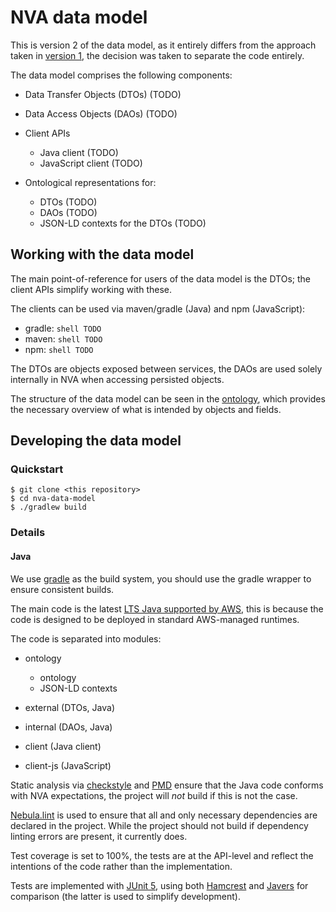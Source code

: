 # NVA data model

This is version 2 of the data model, as it entirely differs from the approach 
taken in [version 1](https://github.com/BIBSYSDEV/nva-datamodel-java), the 
decision was taken to separate the code entirely.

The data model comprises the following components:
-   Data Transfer Objects (DTOs) (TODO)

-   Data Access Objects (DAOs) (TODO)

-   Client APIs
    -   Java client (TODO)
    -   JavaScript client (TODO)

-   Ontological representations for:
    -   DTOs (TODO)
    -   DAOs (TODO)
    -   JSON-LD contexts for the DTOs (TODO)

## Working with the data model

The main point-of-reference for users of the data model is the DTOs; the client
APIs simplify working with these.

The clients can be used via maven/gradle (Java) and npm (JavaScript):
-   gradle: ```shell TODO```
-   maven: ```shell TODO```
-   npm: ```shell TODO```

The DTOs are objects exposed between services, the DAOs are used solely 
internally in NVA when accessing persisted objects.

The structure of the data model can be seen in the [ontology](TODO), which 
provides the necessary overview of what is intended by objects and fields.

## Developing the data model

### Quickstart

```shell
$ git clone <this repository>
$ cd nva-data-model
$ ./gradlew build
```
### Details

#### Java
We use [gradle](https://gradle.org/) as the build system, you should use 
the gradle wrapper to ensure consistent builds. 

The main code is the latest [LTS Java supported by AWS](https://docs.aws.amazon.com/lambda/latest/dg/lambda-runtimes.html), 
this is because the code is designed to be deployed in standard AWS-managed 
runtimes.

The code is separated into modules:
-   ontology
    -   ontology
    -   JSON-LD contexts

-   external (DTOs, Java)

-   internal (DAOs, Java)

-   client (Java client)

-   client-js (JavaScript)

Static analysis via [checkstyle](https://checkstyle.sourceforge.io/) and [PMD](https://pmd.github.io/) 
ensure that the Java code conforms with NVA expectations, the project 
will *not* build if this is not the case.

[Nebula.lint](https://github.com/nebula-plugins/gradle-lint-plugin) is used 
to ensure that all and only necessary dependencies are declared in the project. 
While the project should not build if dependency linting errors are present, 
it currently does.

Test coverage is set to 100%, the tests are at the API-level and reflect the 
intentions of the code rather than the implementation.

Tests are implemented with [JUnit 5](https://junit.org/junit5/docs/current/user-guide/), 
using both [Hamcrest](http://hamcrest.org/) and [Javers](https://javers.org/) 
for comparison (the latter is used to simplify development).
